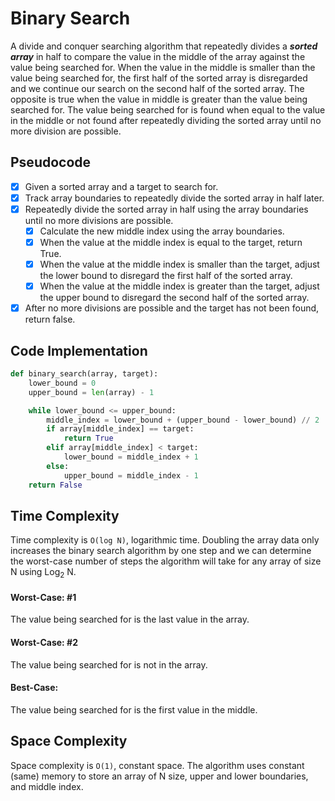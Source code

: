 # Binary Search

A divide and conquer searching algorithm that repeatedly divides a ***sorted array*** in half to compare the value in the middle of the array against the value being searched for. When the value in the middle is smaller than the value being searched for, the first half of the sorted array is disregarded and we continue our search on the second half of the sorted array. The opposite is true when the value in middle is greater than the value being searched for. The value being searched for is found when equal to the value in the middle or not found after repeatedly dividing the sorted array until no more division are possible.

## Pseudocode

- [x] Given a sorted array and a target to search for.
- [x] Track array boundaries to repeatedly divide the sorted array in half later.
- [x] Repeatedly divide the sorted array in half using the array boundaries until no more divisions are possible.
  - [x] Calculate the new middle index using the array boundaries.
  - [x] When the value at the middle index is equal to the target, return True.
  - [x] When the value at the middle index is smaller than the target, adjust the lower bound to disregard the first half of the sorted array.
  - [x] When the value at the middle index is greater than the target, adjust the upper bound to disregard the second half of the sorted array.
- [x] After no more divisions are possible and the target has not been found, return false.

## Code Implementation

```python
def binary_search(array, target):
	lower_bound = 0
	upper_bound = len(array) - 1

    while lower_bound <= upper_bound:
        middle_index = lower_bound + (upper_bound - lower_bound) // 2
        if array[middle_index] == target:
            return True
        elif array[middle_index] < target:
            lower_bound = middle_index + 1
        else:
            upper_bound = middle_index - 1
    return False
```

## Time Complexity

Time complexity is `O(log N)`, logarithmic time. Doubling the array data only increases the binary search algorithm by one step and we can determine the worst-case number of steps the algorithm will take for any array of size N using Log<sub>2</sub> N.

#### Worst-Case: #1

The value being searched for is the last value in the array.

#### Worst-Case: #2

The value being searched for is not in the array.

#### Best-Case:

The value being searched for is the first value in the middle.

## Space Complexity

Space complexity is `O(1)`, constant space. The algorithm uses constant (same) memory to store an array of N size, upper and lower boundaries, and middle index. 